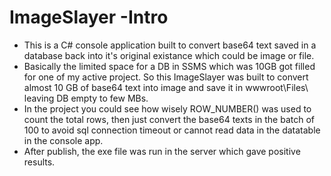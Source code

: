 # ImageSlayer -Intro
- This is a C# console application built to convert base64 text saved in a database back into it's original existance which could be image or file.
- Basically the limited space for a DB in SSMS which was 10GB got filled for one of my active project. So this ImageSlayer was built to convert almost 10 GB of base64 text into image and save it in wwwroot\Files\ leaving DB empty to few MBs.
- In the project you could see how wisely  ROW_NUMBER() was used to count the total rows, then just convert the base64 texts in the batch of 100 to avoid sql connection timeout or cannot read data in the datatable in the console app.
- After publish, the exe file was run in the server which gave positive results.


		
